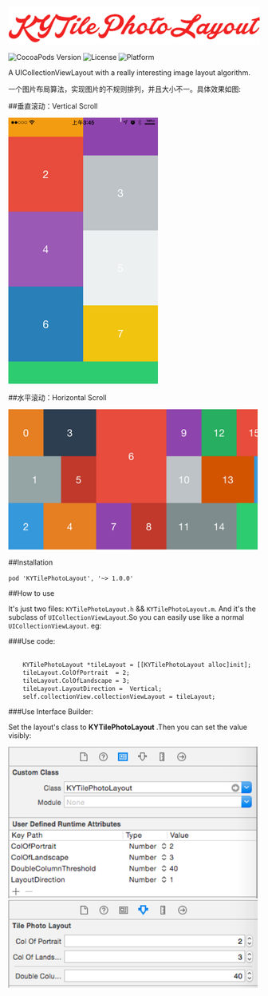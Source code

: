 <p align="left" >
  <img src="logo.png" alt="KYTilePhotoLayout" title="KYTilePhotoLayout">
</p>

![CocoaPods Version](https://img.shields.io/badge/pod-v1.0.0-brightgreen.svg)
![License](https://img.shields.io/badge/license-MIT-blue.svg)
![Platform](https://img.shields.io/badge/platform-iOS-red.svg)


A UICollectionViewLayout with a really interesting image layout algorithm.

一个图片布局算法，实现图片的不规则排列，并且大小不一。具体效果如图:


##垂直滚动：Vertical Scroll

<img src="demo.png" width = "300">


##水平滚动：Horizontal Scroll

<img src="demo2.png" width = "500">


##Installation

`pod 'KYTilePhotoLayout', '~> 1.0.0'`


##How to use

It's just two files: `KYTilePhotoLayout.h` && `KYTilePhotoLayout.m`. And it's the subclass of `UICollectionViewLayout`.So you can easily use like a normal `UICollectionViewLayout`. eg:

###Use code:

```objc

    KYTilePhotoLayout *tileLayout = [[KYTilePhotoLayout alloc]init];
    tileLayout.ColOfPortrait  = 2;
    tileLayout.ColOfLandscape = 3;
    tileLayout.LayoutDirection =  Vertical;
    self.collectionView.collectionViewLayout = tileLayout;

```

###Use Interface Builder:

Set the layout's class to **KYTilePhotoLayout** .Then you can set the value visibly:

<img src="ScreenShot_1.png" width = "500">

<img src="ScreenShot_2.png" width = "500">


